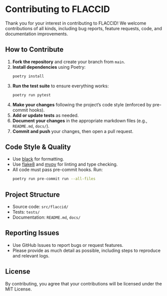 # Contributing to FLACCID

Thank you for your interest in contributing to FLACCID! We welcome contributions of all kinds, including bug reports, feature requests, code, and documentation improvements.

## How to Contribute

1. **Fork the repository** and create your branch from `main`.
2. **Install dependencies** using Poetry:
   ```bash
   poetry install
   ```
3. **Run the test suite** to ensure everything works:
   ```bash
   poetry run pytest
   ```
4. **Make your changes** following the project’s code style (enforced by pre-commit hooks).
5. **Add or update tests** as needed.
6. **Document your changes** in the appropriate markdown files (e.g., `README.md`, `docs/`).
7. **Commit and push** your changes, then open a pull request.

## Code Style & Quality
- Use [black](https://github.com/psf/black) for formatting.
- Use [flake8](https://flake8.pycqa.org/) and [mypy](http://mypy-lang.org/) for linting and type checking.
- All code must pass pre-commit hooks. Run:
  ```bash
  poetry run pre-commit run --all-files
  ```

## Project Structure
- Source code: `src/flaccid/`
- Tests: `tests/`
- Documentation: `README.md`, `docs/`

## Reporting Issues
- Use GitHub Issues to report bugs or request features.
- Please provide as much detail as possible, including steps to reproduce and relevant logs.

## License
By contributing, you agree that your contributions will be licensed under the MIT License.
